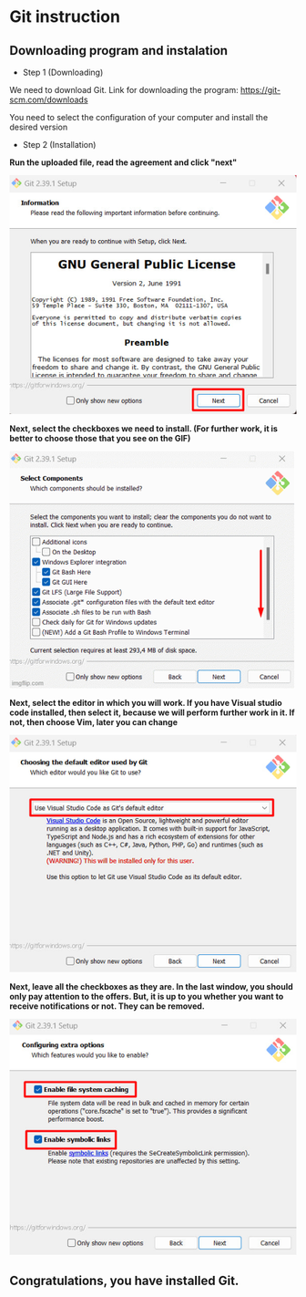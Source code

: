 # Git instruction

## Downloading program and instalation

- Step 1 (Downloading)

We need to download Git. Link for downloading the program:
https://git-scm.com/downloads

You need to select the configuration of your computer and install the desired version

- Step 2 (Installation)

**Run the uploaded file, read the agreement and click "next"**

![](1.jpg)

**Next, select the checkboxes we need to install. (For further work, it is better to choose those that you see on the GIF)**

![Alt text](2.gif)

**Next, select the editor in which you will work. If you have Visual studio code installed, then select it, because we will perform further work in it.
If not, then choose Vim, later you can change**

![Alt text](3.jpg)

**Next, leave all the checkboxes as they are. In the last window, you should only pay attention to the offers. But, it is up to you whether you want to receive notifications or not. They can be removed.**

![Alt text](4.jpg)

## Congratulations, you have installed Git.

